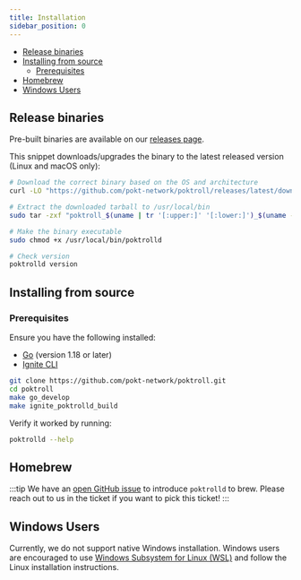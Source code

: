 ```yaml
---
title: Installation
sidebar_position: 0
---
```


- [Release binaries](#release-binaries)
- [Installing from source](#installing-from-source)
  - [Prerequisites](#prerequisites)
- [Homebrew](#homebrew)
- [Windows Users](#windows-users)

## Release binaries

Pre-built binaries are available on our [releases page](https://github.com/pokt-network/poktroll/releases).

This snippet downloads/upgrades the binary to the latest released version (Linux and macOS only):

```bash
# Download the correct binary based on the OS and architecture
curl -LO "https://github.com/pokt-network/poktroll/releases/latest/download/poktroll_$(uname | tr '[:upper:]' '[:lower:]')_$(uname -m | sed 's/x86_64/amd64/;s/aarch64/arm64/').tar.gz"

# Extract the downloaded tarball to /usr/local/bin
sudo tar -zxf "poktroll_$(uname | tr '[:upper:]' '[:lower:]')_$(uname -m | sed 's/x86_64/amd64/;s/aarch64/arm64/').tar.gz" -C /usr/local/bin

# Make the binary executable
sudo chmod +x /usr/local/bin/poktrolld

# Check version
poktrolld version
```

## Installing from source

### Prerequisites

Ensure you have the following installed:
- [Go](https://go.dev/doc/install) (version 1.18 or later)
- [Ignite CLI](https://docs.ignite.com/welcome/install)

```bash
git clone https://github.com/pokt-network/poktroll.git
cd poktroll
make go_develop
make ignite_poktrolld_build
```

Verify it worked by running:

```bash
poktrolld --help
```

## Homebrew

:::tip
We have an [open GitHub issue](https://github.com/pokt-network/poktroll/issues/535) to introduce `poktrolld` to brew. Please reach out to us in the ticket if you want to pick this ticket!
:::

## Windows Users

Currently, we do not support native Windows installation. Windows users are encouraged to use [Windows Subsystem for Linux (WSL)](https://docs.microsoft.com/en-us/windows/wsl/install) and follow the Linux installation instructions.
